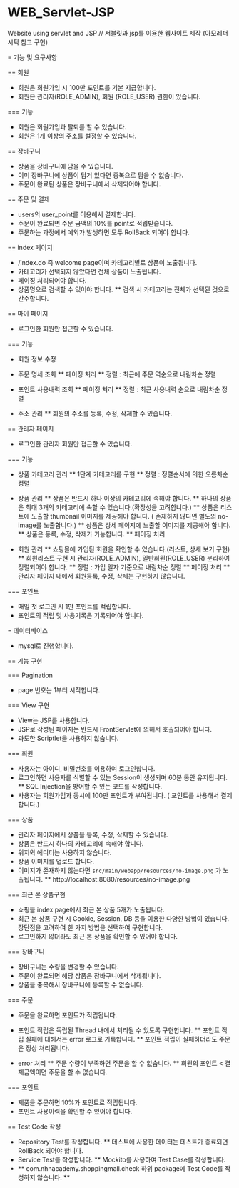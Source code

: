 # WEB_Servlet-JSP
Website using servlet and JSP // 서블릿과 jsp를 이용한 웹사이트 제작 (아모레퍼시픽 참고 구현)

= 기능 및 요구사항

== 회원
* 회원은 회원가입 시 100만 포인트를 기본 지급합니다.
* 회원은 관리자(ROLE_ADMIN), 회원 (ROLE_USER) 권한이 있습니다.

=== 기능
* 회원은 회원가입과 탈퇴를 할 수 있습니다.
* 회원은 1개 이상의 주소를 설정할 수 있습니다.

== 장바구니
* 상품을 장바구니에 담을 수 있습니다.
* 이미 장바구니에 상품이 담겨 있다면 중복으로 담을 수 없습니다.
* 주문이 완료된 상품은 장바구니에서 삭제되어야 합니다.

== 주문 및 결제
* users의 user_point를 이용해서 결제합니다.
* 주문이 완료되면 주문 금액의 10%를 point로 적립받습니다.
* 주문하는 과정에서 예외가 발생하면 모두 RollBack 되어야 합니다.

== index 페이지
* /index.do 즉 welcome page이며 카테고리별로 상품이 노출됩니다.
* 카테고리가 선택되지 않았다면 전체 상품이 노출됩니다.
* 페이징 처리되어야 합니다.
* 상품명으로 검색할 수 있어야 합니다.
** 검색 시 카테고리는 전체가 선택된 것으로 간주합니다.

== 마이 페이지
* 로그인한 회원만 접근할 수 있습니다.

=== 기능
* 회원 정보 수정

* 주문 명세 조회
** 페이징 처리
** 정렬 : 최근에 주문 역순으로 내림차순 정렬

* 포인트 사용내력 조회
** 페이징 처리
** 정렬 : 최근 사용내력 순으로 내림차순 정렬

* 주소 관리
** 회원의 주소를 등록, 수정, 삭제할 수 있습니다.

== 관리자 페이지
* 로그인한 관리자 회원만 접근할 수 있습니다.

=== 기능
* 상품 카테고리 관리
** 1단계 카테고리를 구현
** 정렬 : 정렬순서에 의한 오름차순 정렬

* 상품 관리
** 상품은 반드시 하나 이상의 카테고리에 속해야 합니다.
** 하나의 상품은 최대 3개의 카테고리에 속할 수 있습니다.(확장성을 고려합니다.)
** 상품은 리스트에 노출할 thumbnail 이미지를 제공해야 합니다. ( 존재하지 않다면 별도의 no-image를 노출합니다.)
** 상품은 상세 페이지에 노출할 이미지를 제공해야 합니다.
** 상품은 등록, 수정, 삭제가 가능합니다.
** 페이징 처리

* 회원 관리
** 쇼핑몰에 가입된 회원을 확인할 수 있습니다.(리스트, 상세 보기 구현)
** 회원리스트 구현 시 관리자(ROLE_ADMIN), 일반회원(ROLE_USER) 분리하여 정렬되어야 합니다.
** 정렬 : 가입 일자 기준으로 내림차순 정렬
** 페이징 처리
** 관리자 페이지 내에서 회원등록, 수정, 삭제는 구현하지 않습니다.

=== 포인트
* 매일 첫 로그인 시 1만 포인트를 적립합니다.
* 포인트의 적립 및 사용기록은 기록되어야 합니다.

= 데이터베이스
* mysql로 진행합니다.

== 기능 구현

=== Pagination
* page 번호는 1부터 시작합니다.

=== View 구현
* View는 JSP를 사용합니다.
* JSP로 작성된 페이지는 반드시 FrontServlet에 의해서 호출되어야 합니다.
* 과도한 Scriptlet을 사용하지 않습니다.

=== 회원
* 사용자는 아이디, 비밀번호를 이용하여 로그인합니다.
* 로그인하면 사용자를 식별할 수 있는 Session이 생성되며 60분 동안 유지됩니다.
** SQL Injection을 방어할 수 있는 코드를 작성합니다.
* 사용자는 회원가입과 동시에 100만 포인트가 부여됩니다. ( 포인트를 사용해서 결제합니다.)

=== 상품
* 관리자 페이지에서 상품을 등록, 수정, 삭제할 수 있습니다.
* 상품은 반드시 하나의 카테고리에 속해야 합니다.
* 위지윅 에디터는 사용하지 않습니다.
* 상품 이미지를 업로드 합니다.
* 이미지가 존재하지 않는다면 `src/main/webapp/resources/no-image.png` 가 노출됩니다.
** http://localhost:8080/resources/no-image.png

=== 최근 본 상품구현
* 쇼핑몰 index page에서 최근 본 상품 5개가 노출됩니다.
* 최근 본 상품 구현 시 Cookie, Session, DB 등을 이용한 다양한 방법이 있습니다. 장단점을 고려하여 한 가지 방법을 선택하여 구현합니다.
* 로그인하지 않더라도 최근 본 상품을 확인할 수 있어야 합니다.

=== 장바구니
* 장바구니는 수량을 변경할 수 있습니다.
* 주문이 완료되면 해당 상품은 장바구니에서 삭제됩니다.
* 상품을 중복해서 장바구니에 등록할 수 없습니다.

=== 주문
* 주문을 완료하면 포인트가 적립됩니다.
* 포인트 적립은 독립된 Thread 내에서 처리될 수 있도록 구현합니다.
** 포인트 적립 실패에 대해서는 error 로그로 기록합니다.
** 포인트 적립이 실패하더라도 주문은 정상 처리됩니다.

* error 처리
** 주문 수량이 부족하면 주문을 할 수 없습니다.
** 회원의 포인트 < 결제금액이면 주문을 할 수 없습니다.

=== 포인트
* 제품을 주문하면 10%가 포인트로 적립됩니다.
* 포인트 사용이력을 확인할 수 있어야 합니다.

== Test Code 작성
* Repository Test를 작성합니다.
**  테스트에 사용한 데이터는 테스트가 종료되면 RollBack 되어야 합니다.
* Service Test를 작성합니다.
** Mockito를 사용하여 Test Case를 작성합니다.
* ** com.nhnacademy.shoppingmall.check 하위 package에 Test Code를 작성하지 않습니다. **

